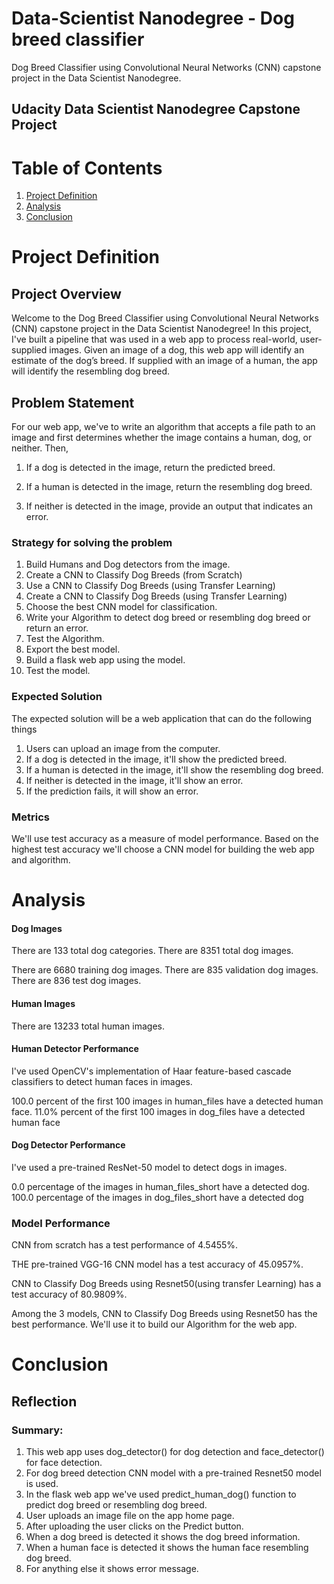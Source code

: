 # Data-Scientist Nanodegree - Dog breed classifier
Dog Breed Classifier using Convolutional Neural Networks (CNN) capstone project in the Data Scientist Nanodegree.


## Udacity Data Scientist Nanodegree Capstone Project

# Table of Contents

1. [Project Definition](#definition)
2. [Analysis](#analysis)
3. [Conclusion](#conclusion)


# Project Definition <a name="definition"></a>

## Project Overview

Welcome to the Dog Breed Classifier using Convolutional Neural Networks (CNN) capstone project in the Data Scientist Nanodegree! In this project, I've built a pipeline that was used in a web app to process real-world, user-supplied images. Given an image of a dog, this web app will identify an estimate of the dog’s breed. If supplied with an image of a human, the app will identify the resembling dog breed.

## Problem Statement

For our web app, we've to write an algorithm that accepts a file path to an image and first determines whether the image contains a human, dog, or neither. Then,

1. If a dog is detected in the image, return the predicted breed.

2. If a human is detected in the image, return the resembling dog breed.

3. If neither is detected in the image, provide an output that indicates an error.

### Strategy for solving the problem

1. Build Humans and Dog detectors from the image.
2. Create a CNN to Classify Dog Breeds (from Scratch)
3. Use a CNN to Classify Dog Breeds (using Transfer Learning)
4. Create a CNN to Classify Dog Breeds (using Transfer Learning)
5. Choose the best CNN model for classification.
6. Write your Algorithm to detect dog breed or resembling dog breed or return an error.
7. Test the Algorithm.
8. Export the best model.
9. Build a flask web app using the model.
10. Test the model.

### Expected Solution

The expected solution will be a web application that can do the following things

1. Users can upload an image from the computer.
2. If a dog is detected in the image, it'll show the predicted breed.
3. If a human is detected in the image, it'll show the resembling dog breed.
4. If neither is detected in the image, it'll show an error.
5. If the prediction fails, it will show an error.

### Metrics

We'll use test accuracy as a measure of model performance. Based on the highest test accuracy we'll choose a CNN model for building the web app and algorithm.

# Analysis <a name="analysis"></a>


#### Dog Images

There are 133 total dog categories.
There are 8351 total dog images.

There are 6680 training dog images.
There are 835 validation dog images.
There are 836 test dog images.

#### Human Images

There are 13233 total human images.

#### Human Detector Performance

I've used OpenCV's implementation of Haar feature-based cascade classifiers to detect human faces in images.

100.0 percent of the first 100 images in human_files have a detected human face. 11.0% percent of the first 100 images in dog_files have a detected human face

#### Dog Detector Performance

I've used a pre-trained ResNet-50 model to detect dogs in images.

0.0 percentage of the images in human_files_short have a detected dog. 100.0 percentage of the images in dog_files_short have a detected dog

### Model Performance

CNN from scratch has a test performance of 4.5455%.

THE pre-trained VGG-16 CNN model has a test accuracy of 45.0957%.

CNN to Classify Dog Breeds using Resnet50(using transfer Learning) has a test accuracy of 80.9809%.

Among the 3 models, CNN to Classify Dog Breeds using Resnet50 has the best performance. We'll use it to build our Algorithm for the web app.

# Conclusion <a name="conclusion"></a>

## Reflection

### Summary:

1. This web app uses dog_detector() for dog detection and face_detector() for face detection.
2. For dog breed detection CNN model with a pre-trained Resnet50 model is used.
3. In the flask web app we've used predict_human_dog() function to predict dog breed or resembling dog breed.
4. User uploads an image file on the app home page.
5. After uploading the user clicks on the Predict button.
6. When a dog breed is detected it shows the dog breed information.
7. When a human face is detected it shows the human face resembling dog breed.
8. For anything else it shows error message.

